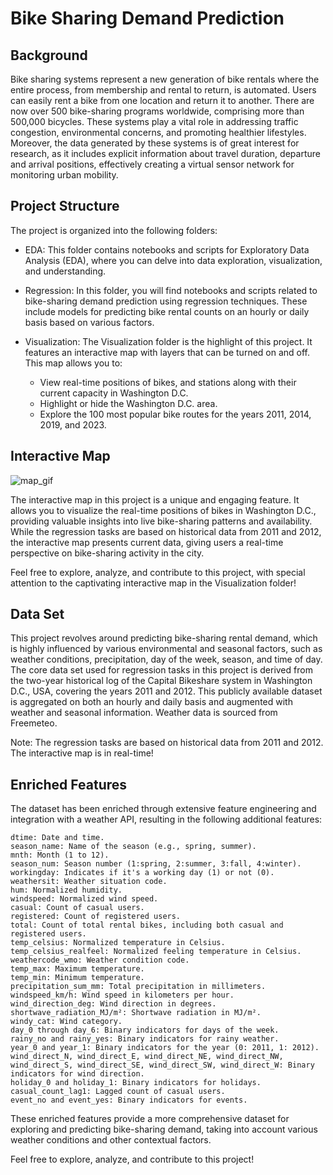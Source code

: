 # Bike Sharing Demand Prediction


## Background

Bike sharing systems represent a new generation of bike rentals where the entire process, from membership and rental to return, is automated. Users can easily rent a bike from one location and return it to another. There are now over 500 bike-sharing programs worldwide, comprising more than 500,000 bicycles. These systems play a vital role in addressing traffic congestion, environmental concerns, and promoting healthier lifestyles. Moreover, the data generated by these systems is of great interest for research, as it includes explicit information about travel duration, departure and arrival positions, effectively creating a virtual sensor network for monitoring urban mobility.

## Project Structure

The project is organized into the following folders:

  - EDA: This folder contains notebooks and scripts for Exploratory Data Analysis (EDA), where you can delve into data exploration, visualization, and understanding.

  - Regression: In this folder, you will find notebooks and scripts related to bike-sharing demand prediction using regression techniques. These include models for predicting bike rental counts on an hourly or daily basis based on various factors.
  
  - Visualization: The Visualization folder is the highlight of this project. It features an interactive map with layers that can be turned on and off. This map allows you to:

    - View real-time positions of bikes, and stations along with their current capacity in Washington D.C.
    - Highlight or hide the Washington D.C. area.
    - Explore the 100 most popular bike routes for the years 2011, 2014, 2019, and 2023.

## Interactive Map

![map_gif](https://github.com/Maxremmo/Bike-Sharing-ML/assets/73691593/4c95e04d-34b0-4924-9303-2d6cfe0563e9)

The interactive map in this project is a unique and engaging feature. It allows you to visualize the real-time positions of bikes in Washington D.C., providing valuable insights into live bike-sharing patterns and availability. While the regression tasks are based on historical data from 2011 and 2012, the interactive map presents current data, giving users a real-time perspective on bike-sharing activity in the city.

Feel free to explore, analyze, and contribute to this project, with special attention to the captivating interactive map in the Visualization folder!


## Data Set

This project revolves around predicting bike-sharing rental demand, which is highly influenced by various environmental and seasonal factors, such as weather conditions, precipitation, day of the week, season, and time of day. The core data set used for regression tasks in this project is derived from the two-year historical log of the Capital Bikeshare system in Washington D.C., USA, covering the years 2011 and 2012. This publicly available dataset is aggregated on both an hourly and daily basis and augmented with weather and seasonal information. Weather data is sourced from Freemeteo.

Note: The regression tasks are based on historical data from 2011 and 2012. The interactive map is in real-time!

## Enriched Features

The dataset has been enriched through extensive feature engineering and integration with a weather API, resulting in the following additional features:

    dtime: Date and time.
    season_name: Name of the season (e.g., spring, summer).
    mnth: Month (1 to 12).
    season_num: Season number (1:spring, 2:summer, 3:fall, 4:winter).
    workingday: Indicates if it's a working day (1) or not (0).
    weathersit: Weather situation code.
    hum: Normalized humidity.
    windspeed: Normalized wind speed.
    casual: Count of casual users.
    registered: Count of registered users.
    total: Count of total rental bikes, including both casual and registered users.
    temp_celsius: Normalized temperature in Celsius.
    temp_celsius_realfeel: Normalized feeling temperature in Celsius.
    weathercode_wmo: Weather condition code.
    temp_max: Maximum temperature.
    temp_min: Minimum temperature.
    precipitation_sum_mm: Total precipitation in millimeters.
    windspeed_km/h: Wind speed in kilometers per hour.
    wind_direction_deg: Wind direction in degrees.
    shortwave_radiation_MJ/m²: Shortwave radiation in MJ/m².
    windy_cat: Wind category.
    day_0 through day_6: Binary indicators for days of the week.
    rainy_no and rainy_yes: Binary indicators for rainy weather.
    year_0 and year_1: Binary indicators for the year (0: 2011, 1: 2012).
    wind_direct_N, wind_direct_E, wind_direct_NE, wind_direct_NW, wind_direct_S, wind_direct_SE, wind_direct_SW, wind_direct_W: Binary indicators for wind direction.
    holiday_0 and holiday_1: Binary indicators for holidays.
    casual_count_lag1: Lagged count of casual users.
    event_no and event_yes: Binary indicators for events.

These enriched features provide a more comprehensive dataset for exploring and predicting bike-sharing demand, taking into account various weather conditions and other contextual factors.

Feel free to explore, analyze, and contribute to this project!
